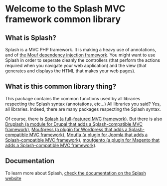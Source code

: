 Welcome to the Splash MVC framework common library
==================================================

What is Splash?
---------------

Splash is a MVC PHP framework. It is making a heavy use of annotations, and of [the Mouf dependency injection framework](http://www.mouf-php.com).
You might want to use Splash in order to seperate cleanly the controllers (that perform the actions required when you navigate your web application) and the view (that generates and displays the HTML that makes your web pages).

What is this common library thing?
----------------------------------

This package contains the common functions used by all libraries respecting the Splash syntax (annotations, etc...)
All libraries you said? Yes, all libraries. Indeed, there are many packages respecting the Splash syntax.

Of course, there is [Splash (a full-featured MVC framework)](http://mouf-php.com/packages/mouf/mvc.splash).
But there is also [Druplash (a module for Drupal that adds a Splash-compatible MVC framework)](http://mouf-php.com/packages/mouf/integration.drupal.druplash),
[Moufpress (a plugin for Wordpress that adds a Splash-compatible MVC framework)](http://mouf-php.com/packages/mouf/integration.wordpress.moufpress),
[Moufla (a plugin for Joomla that adds a Splash-compatible MVC framework)](https://github.com/thecodingmachine/integration.joomla.moufla),
[moufgento (a plugin for Magento that adds a Splash-compatible MVC framework)](https://github.com/thecodingmachine/integration.magento.moufgento).


Documentation
-------------

To learn more about Splash, [check the documentation on the Splash website](http://mouf-php.com/packages/mouf/mvc.splash/)